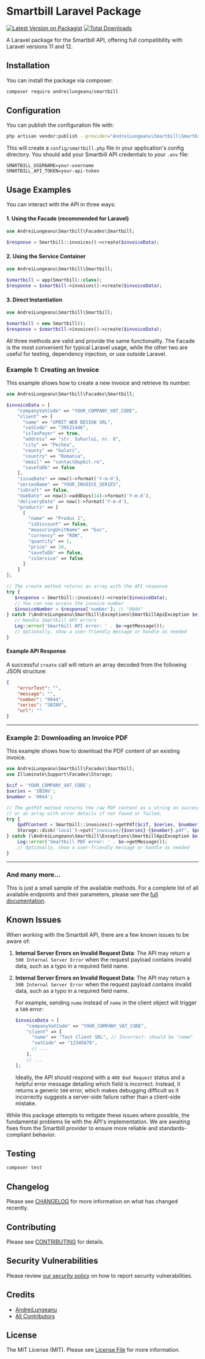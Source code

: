 # Smartbill Laravel Package

[![Latest Version on Packagist](https://img.shields.io/packagist/v/andreilungeanu/smartbill.svg?style=flat-square)](https://packagist.org/packages/andreilungeanu/smartbill)
[![Total Downloads](https://img.shields.io/packagist/dt/andreilungeanu/smartbill.svg?style=flat-square)](https://packagist.org/packages/andreilungeanu/smartbill)

A Laravel package for the Smartbill API, offering full compatibility with Laravel versions 11 and 12.

## Installation

You can install the package via composer:

```bash
composer require andreilungeanu/smartbill
```

## Configuration

You can publish the configuration file with:

```bash
php artisan vendor:publish --provider="AndreiLungeanu\Smartbill\SmartbillServiceProvider"
```

This will create a `config/smartbill.php` file in your application's config directory. You should add your Smartbill API credentials to your `.env` file:

```
SMARTBILL_USERNAME=your-username
SMARTBILL_API_TOKEN=your-api-token
```

## Usage Examples

You can interact with the API in three ways:

#### 1. Using the Facade (recommended for Laravel)
```php
use AndreiLungeanu\Smartbill\Facades\Smartbill;

$response = Smartbill::invoices()->create($invoiceData);
```

#### 2. Using the Service Container
```php
use AndreiLungeanu\Smartbill\Smartbill;

$smartbill = app(Smartbill::class);
$response = $smartbill->invoices()->create($invoiceData);
```

#### 3. Direct Instantiation
```php
use AndreiLungeanu\Smartbill\Smartbill;

$smartbill = new Smartbill();
$response = $smartbill->invoices()->create($invoiceData);
```

All three methods are valid and provide the same functionality. The Facade is the most convenient for typical Laravel usage, while the other two are useful for testing, dependency injection, or use outside Laravel.

### Example 1: Creating an Invoice

This example shows how to create a new invoice and retrieve its number.

```php
use AndreiLungeanu\Smartbill\Facades\Smartbill;

$invoiceData = [
    "companyVatCode" => "YOUR_COMPANY_VAT_CODE",
    "client" => [
      "name" => "UPBIT WEB DESIGN SRL",
      "vatCode" => "39521446",
      "isTaxPayer" => true,
      "address" => "str. Suhurlui, nr. 8",
      "city" => "Pechea",
      "county" => "Galati",
      "country" => "Romania",
      "email" => "contact@upbit.ro",
      "saveToDb" => false
    ],
    "issueDate" => now()->format('Y-m-d'),
    "seriesName" => "YOUR_INVOICE_SERIES",
    "isDraft" => false,
    "dueDate" => now()->addDays(14)->format('Y-m-d'),
    "deliveryDate" => now()->format('Y-m-d'),
    "products" => [
      [
        "name" => "Produs 1",
        "isDiscount" => false,
        "measuringUnitName" => "buc",
        "currency" => "RON",
        "quantity" => 1,
        "price" => 10,
        "saveToDb" => false,
        "isService" => false
      ]
    ]
];

// The create method returns an array with the API response
try {
   $response = Smartbill::invoices()->create($invoiceData);
   // You can now access the invoice number
   $invoiceNumber = $response['number']; // "0044"
} catch (\AndreiLungeanu\Smartbill\Exceptions\SmartbillApiException $e) {
   // Handle Smartbill API errors
   Log::error('Smartbill API error: ' . $e->getMessage());
   // Optionally, show a user-friendly message or handle as needed
}
```

#### Example API Response

A successful `create` call will return an array decoded from the following JSON structure:

```json
{
    "errorText": "",
    "message": "",
    "number": "0044",
    "series": "SBINV",
    "url": ""
}
```

---

### Example 2: Downloading an Invoice PDF

This example shows how to download the PDF content of an existing invoice.

```php
use AndreiLungeanu\Smartbill\Facades\Smartbill;
use Illuminate\Support\Facades\Storage;

$cif = 'YOUR_COMPANY_VAT_CODE';
$series = 'SBINV';
$number = '0044';

// The getPdf method returns the raw PDF content as a string on success,
// or an array with error details if not found or failed.
try {
    $pdfContent = Smartbill::invoices()->getPdf($cif, $series, $number);
    Storage::disk('local')->put("invoices/{$series}-{$number}.pdf", $pdfContent);
} catch (\AndreiLungeanu\Smartbill\Exceptions\SmartbillApiException $e) {
    Log::error('Smartbill PDF error: ' . $e->getMessage());
    // Optionally, show a user-friendly message or handle as needed
}
```

---

### And many more...

This is just a small sample of the available methods. For a complete list of all available endpoints and their parameters, please see the [full documentation](DOCUMENTATION.md).

## Known Issues

When working with the Smartbill API, there are a few known issues to be aware of:

1.  **Internal Server Errors on Invalid Request Data**:
    The API may return a `500 Internal Server Error` when the request payload contains invalid data, such as a typo in a required field name.
2.  **Internal Server Errors on Invalid Request Data**:
    The API may return a `500 Internal Server Error` when the request payload contains invalid data, such as a typo in a required field name.

    For example, sending `nume` instead of `name` in the client object will trigger a `500` error:
    ```php
    $invoiceData = [
        "companyVatCode" => "YOUR_COMPANY_VAT_CODE",
        "client" => [
          "nume" => "Test Client SRL", // Incorrect: should be "name"
          "vatCode" => "12345678",
          // ...
        ],
        // ...
    ];
    ```

    Ideally, the API should respond with a `400 Bad Request` status and a helpful error message detailing which field is incorrect. Instead, it returns a generic `500` error, which makes debugging difficult as it incorrectly suggests a server-side failure rather than a client-side mistake.

While this package attempts to mitigate these issues where possible, the fundamental problems lie with the API's implementation. We are awaiting fixes from the Smartbill provider to ensure more reliable and standards-compliant behavior.
## Testing

```bash
composer test
```

## Changelog

Please see [CHANGELOG](CHANGELOG.md) for more information on what has changed recently.

## Contributing

Please see [CONTRIBUTING](.github/CONTRIBUTING.md) for details.

## Security Vulnerabilities

Please review [our security policy](../../security/policy) on how to report security vulnerabilities.

## Credits

- [AndreiLungeanu](https://github.com/andreilungeanu)
- [All Contributors](../../contributors)

## License

The MIT License (MIT). Please see [License File](LICENSE.md) for more information.
